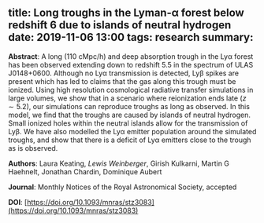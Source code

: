 title: Long troughs in the Lyman-α forest below redshift 6 due to islands of neutral hydrogen 
date: 2019-11-06 13:00
tags: research
summary: 
---

**Abstract**: A long (110 cMpc/h) and deep absorption trough in the Lyα forest has been observed extending down to redshift 5.5 in the spectrum of ULAS J0148+0600. Although no Lyα transmission is detected, Lyβ spikes are present which has led to claims that the gas along this trough must be ionized. Using high resolution cosmological radiative transfer simulations in large volumes, we show that in a scenario where reionization ends late ($z \sim 5.2$), our simulations can reproduce troughs as long as observed. In this model, we find that the troughs are caused by islands of neutral hydrogen. Small ionized holes within the neutral islands allow for the transmission of Lyβ. We have also modelled the Lyα emitter population around the simulated troughs, and show that there is a deficit of Lyα emitters close to the trough as is observed.

**Authors**: Laura Keating, *Lewis Weinberger*, Girish Kulkarni, Martin G Haehnelt, Jonathan Chardin, Dominique Aubert

**Journal**: Monthly Notices of the Royal Astronomical Society, accepted

**DOI**: [https://doi.org/10.1093/mnras/stz3083](https://doi.org/10.1093/mnras/stz3083)